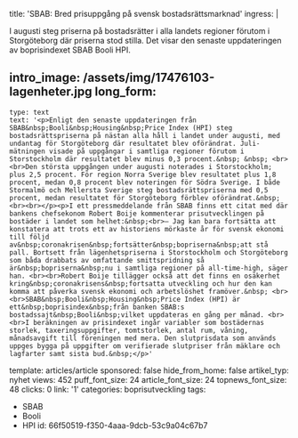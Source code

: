 title: 'SBAB: Bred prisuppgång på svensk bostadsrättsmarknad'
ingress: |
  <p>I augusti steg priserna på bostadsrätter i alla landets regioner förutom i Storgöteborg där priserna stod stilla. Det visar den senaste uppdateringen av boprisindexet SBAB Booli HPI.
  </p>
  
intro_image: /assets/img/17476103-lagenheter.jpg
long_form:
  -
    type: text
    text: '<p>Enligt den senaste uppdateringen från SBAB&nbsp;Booli&nbsp;Housing&nbsp;Price Index (HPI) steg bostadsrättspriserna på nästan alla håll i landet under augusti, med undantag för Storgöteborg där resultatet blev oförändrat. Juli-mätningen visade på uppgångar i samtliga regioner förutom i Storstockholm där resultatet blev minus 0,3 procent.&nbsp; &nbsp; <br><br>Den största uppgången under augusti noterades i Storstockholm; plus 2,5 procent. För region Norra Sverige blev resultatet plus 1,8 procent, medan 0,8 procent blev noteringen för Södra Sverige. I både Stormalmö och Mellersta Sverige steg bostadsrättspriserna med 0,5 procent, medan resultatet för Storgöteborg förblev oförändrat.&nbsp; <br><br></p><p>I ett pressmeddelande från SBAB finns ett citat med där bankens chefsekonom Robert Boije kommenterar prisutvecklingen på bostäder i landet som helhet:&nbsp;<br>– Jag kan bara fortsätta att konstatera att trots ett av historiens mörkaste år för svensk ekonomi till följd av&nbsp;coronakrisen&nbsp;fortsätter&nbsp;bopriserna&nbsp;att stå pall. Bortsett från lägenhetspriserna i Storstockholm och Storgöteborg som båda drabbats av omfattande smittspridning så är&nbsp;bopriserna&nbsp;nu i samtliga regioner på all-time-high, säger han. <br><br>Robert Boije tillägger också att det finns en osäkerhet kring&nbsp;coronakrisens&nbsp;fortsatta utveckling och hur den kan komma att påverka svensk ekonomi och arbetslöshet framöver.&nbsp; <br><br>SBAB&nbsp;Booli&nbsp;Housing&nbsp;Price Index (HPI) är ett&nbsp;boprisindex&nbsp;från banken SBAB:s bostadssajt&nbsp;Booli&nbsp;vilket uppdateras en gång per månad. <br><br>I beräkningen av prisindexet ingår variabler som bostädernas storlek, taxeringsuppgifter, tomtstorlek, antal rum, våning, månadsavgift till föreningen med mera. Den slutprisdata som används uppges bygga på uppgifter om verifierade slutpriser från mäklare och lagfarter samt sista bud.&nbsp;</p>'
template: articles/article
sponsored: false
hide_from_home: false
artikel_typ: nyhet
views: 452
puff_font_size: 24
article_font_size: 24
topnews_font_size: 48
clicks: 0
link: '1'
categories: boprisutveckling
tags:
  - SBAB
  - Booli
  - HPI
id: 66f50519-f350-4aaa-9dcb-53c9a04c67b7

